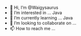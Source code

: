 - 👋 Hi, I’m @Waigysaurus
- 👀 I’m interested in ... Java
- 🌱 I’m currently learning ... Java
- 💞️ I’m looking to collaborate on ...
- 📫 How to reach me ...

<!---
Waigysaurus/Waigysaurus is a ✨ special ✨ repository because its `README.md` (this file) appears on your GitHub profile.
You can click the Preview link to take a look at your changes.
--->
